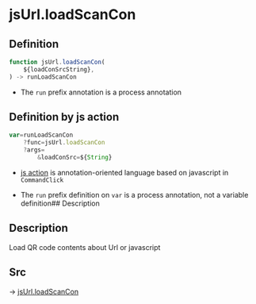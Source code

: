 # jsUrl.loadScanCon

## Definition

```js.js
function jsUrl.loadScanCon(
	${loadConSrcString},
) -> runLoadScanCon
```

- The `run` prefix annotation is a process annotation
## Definition by js action

```js.js
var=runLoadScanCon
	?func=jsUrl.loadScanCon
	?args=
		&loadConSrc=${String}
```

- [js action](#) is annotation-oriented language based on javascript in `CommandClick`

- The `run` prefix definition on `var` is a process annotation, not a variable definition## Description

## Description

Load QR code contents about Url or javascript


## Src

-> [jsUrl.loadScanCon](https://github.com/puutaro/CommandClick/blob/master/app/src/main/java/com/puutaro/commandclick/fragment_lib/terminal_fragment/js_interface/JsUrl.kt#L138)


